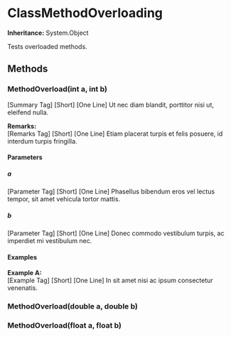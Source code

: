 # ClassMethodOverloading

**Inheritance:** System.Object  
  
Tests overloaded methods.

## Methods

### MethodOverload(int a, int b)

[Summary Tag] [Short] [One Line] Ut nec diam blandit, porttitor nisi ut, eleifend nulla.

**Remarks:**  
[Remarks Tag] [Short] [One Line] Etiam placerat turpis et felis posuere, id interdum turpis fringilla.

#### Parameters

##### a

[Parameter Tag] [Short] [One Line] Phasellus bibendum eros vel lectus tempor, sit amet vehicula tortor mattis.

##### b

[Parameter Tag] [Short] [One Line] Donec commodo vestibulum turpis, ac imperdiet mi vestibulum nec.

#### Examples

**Example A:**  
[Example Tag] [Short] [One Line] In sit amet nisi ac ipsum consectetur venenatis.

### MethodOverload(double a, double b)

### MethodOverload(float a, float b)

